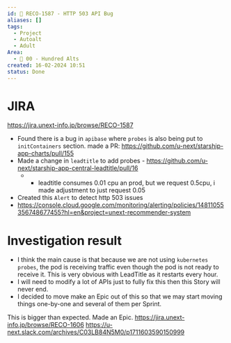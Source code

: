 ```yaml
---
id: 🎯 RECO-1587 - HTTP 503 API Bug
aliases: []
tags:
  - Project
  - Autoalt
  - Adult
Area:
  - 🕎 00 - Hundred Alts
created: 16-02-2024 10:51
status: Done
---
```


# JIRA
https://jira.unext-info.jp/browse/RECO-1587

* Found there is a bug in `apibase` where `probes` is also being put to `initContainers` section. made a PR: https://github.com/u-next/starship-app-charts/pull/155
* Made a  change in `leadtitle` to add probes - https://github.com/u-next/starship-app-central-leadtitle/pull/16
	* - leadtitle consumes 0.01 cpu an prod, but we request 0.5cpu, i made adjustment to just request 0.05
* Created this `Alert` to detect http 503 issues
* https://console.cloud.google.com/monitoring/alerting/policies/14811055356748677455?hl=en&project=unext-recommender-system

# Investigation result
* I think the main cause is that because we are not using `kubernetes probes`, the pod is receiving traffic even though the pod is not ready to receive it. This is very obvious with LeadTitle as it restarts every hour. 
* I will need to modify a lot of APIs just to fully fix this then this Story will never end. 
* I decided to move make an Epic out of this so that we may start moving things one-by-one and several of them per Sprint.

This is bigger than expected. Made an Epic. https://jira.unext-info.jp/browse/RECO-1606
https://u-next.slack.com/archives/C03LB84N5M0/p1711603590150999

